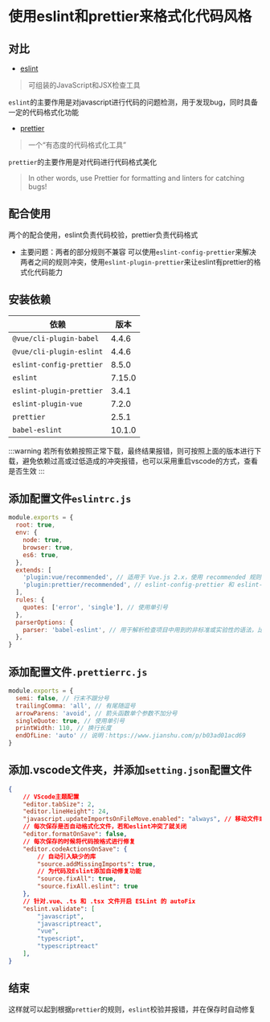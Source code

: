 # 使用eslint和prettier来格式化代码风格

## 对比

- [eslint](http://eslint.cn/)
> 可组装的JavaScript和JSX检查工具

`eslint`的主要作用是对javascript进行代码的问题检测，用于发现bug，同时具备一定的代码格式化功能

- [prettier](https://www.prettier.cn/)
> 一个“有态度的代码格式化工具”

`prettier`的主要作用是对代码进行代码格式美化
> In other words, use Prettier for formatting and linters for catching bugs!

## 配合使用
两个的配合使用，eslint负责代码校验，prettier负责代码格式
- 主要问题：两者的部分规则不兼容
可以使用`eslint-config-prettier`来解决两者之间的规则冲突，使用`eslint-plugin-prettier`来让eslint有prettier的格式化代码能力

## 安装依赖
| 依赖                     | 版本   |
| ------------------------ | ------ |
| `@vue/cli-plugin-babel`  | 4.4.6  |
| `@vue/cli-plugin-eslint` | 4.4.6  |
| `eslint-config-prettier` | 8.5.0  |
| `eslint`                 | 7.15.0 |
| `eslint-plugin-prettier` | 3.4.1  |
| `eslint-plugin-vue`      | 7.2.0  |
| `prettier`               | 2.5.1  |
| `babel-eslint`           | 10.1.0 |
:::warning
若所有依赖按照正常下载，最终结果报错，则可按照上面的版本进行下载，避免依赖过高或过低造成的冲突报错，也可以采用重启vscode的方式，查看是否生效
:::

## 添加配置文件`eslintrc.js`
```js
module.exports = {
  root: true,
  env: {
    node: true,
    browser: true,
    es6: true,
  },
  extends: [
    'plugin:vue/recommended', // 适用于 Vue.js 2.x，使用 recommended 规则。详见：https://eslint.vuejs.org/user-guide/#usage
    'plugin:prettier/recommended', // eslint-config-prettier 和 eslint-plugin-prettier 两个插件的快捷配置（官方文档有详细说明）
  ],
  rules: {
    quotes: ['error', 'single'], // 使用单引号
  },
  parserOptions: {
    parser: 'babel-eslint', // 用于解析检查项目中用到的非标准或实验性的语法，比如异步 import
  },
}
```
## 添加配置文件`.prettierrc.js`
```js
module.exports = {
  semi: false, // 行末不跟分号
  trailingComma: 'all', // 有尾随逗号
  arrowParens: 'avoid', // 箭头函数单个参数不加分号
  singleQuote: true, // 使用单引号
  printWidth: 110, // 换行长度
  endOfLine: 'auto' // 说明：https://www.jianshu.com/p/b03ad01acd69
}
```
## 添加.vscode文件夹，并添加`setting.json`配置文件
```json
{
    // VScode主题配置
    "editor.tabSize": 2,
    "editor.lineHeight": 24,
    "javascript.updateImportsOnFileMove.enabled": "always", // 移动文件或者修改文件名时，是否自动更新引用了此文件的所有文件。
    // 每次保存是否自动格式化文件，若和eslint冲突了就关闭
    "editor.formatOnSave": false,
    // 每次保存的时候将代码按格式进行修复
    "editor.codeActionsOnSave": {
        // 自动引入缺少的库
        "source.addMissingImports": true,
        // 为代码及Eslint添加自动修复功能
        "source.fixAll": true,
        "source.fixAll.eslint": true
    },
    // 针对.vue、.ts 和 .tsx 文件开启 ESLint 的 autoFix
    "eslint.validate": [
        "javascript",
        "javascriptreact",
        "vue",
        "typescript",
        "typescriptreact"
    ],
}
```
## 结束
这样就可以起到根据`prettier`的规则，`eslint`校验并报错，并在保存时自动修复